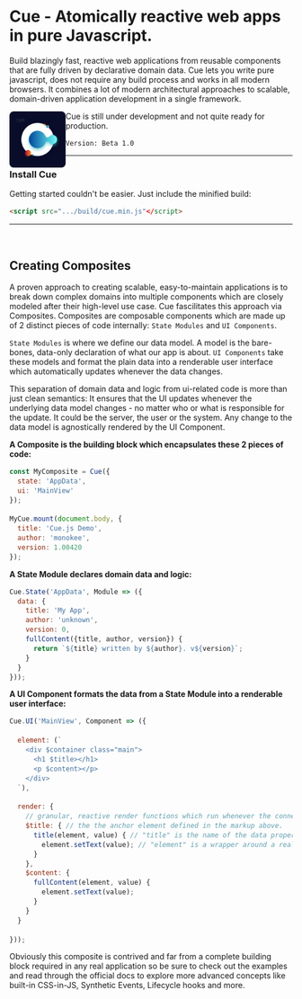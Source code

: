 # Cue - Atomically reactive web apps in pure Javascript.

Build blazingly fast, reactive web applications from reusable components that are fully driven by declarative
domain data. Cue lets you write pure javascript, does not require any build process and works in all modern browsers.
It combines a lot of modern architectural approaches to scalable, domain-driven application development
in a single framework.

<img align="left" src="https://github.com/monokee/Cue/raw/master/CueLogo.png" alt="Cue Logo" width="100" height="100"/>
<p>Cue is still under development and not quite ready for production.</p>
<pre><code>Version: Beta 1.0</code></pre>

***

### Install Cue

Getting started couldn't be easier. Just include the minified build:

```html
<script src=".../build/cue.min.js"</script>
```
***

<br>

## Creating Composites
A proven approach to creating scalable, easy-to-maintain applications is to break down complex domains into multiple components which are closely modeled after their high-level use case. Cue fascilitates this approach via Composites. Composites are composable components which are made up of 2 distinct pieces of code internally: `State Modules` and `UI Components`.

`State Modules` is where we define our data model. A model is the bare-bones, data-only declaration of what our app is about.
`UI Components` take these models and format the plain data into a renderable user interface which automatically updates whenever the data changes.

This separation of domain data and logic from ui-related code is more than just clean semantics: It ensures that the UI updates whenever the underlying data model changes - no matter who or what is responsible for the update. It could be the server, the user or the system. Any change to the data model is agnostically rendered by the UI Component.

<b>A Composite is the building block which encapsulates these 2 pieces of code:</b>
```javascript
const MyComposite = Cue({
  state: 'AppData',
  ui: 'MainView'
});

MyCue.mount(document.body, {
  title: 'Cue.js Demo',
  author: 'monokee',
  version: 1.00420
});
```
<b>A State Module declares domain data and logic:</b>
```javascript
Cue.State('AppData', Module => ({
  data: {
    title: 'My App',
    author: 'unknown',
    version: 0,
    fullContent({title, author, version}) {
      return `${title} written by ${author}. v${version}`;
    }
  }
}));
```
<b>A UI Component formats the data from a State Module into a renderable user interface:</b>
```javascript
Cue.UI('MainView', Component => ({

  element: (`
    <div $container class="main">
      <h1 $title></h1>
      <p $content></p>
    </div>
  `),
  
  render: {
    // granular, reactive render functions which run whenever the connected state changes.
    $title: { // the the anchor element defined in the markup above.
      title(element, value) { // "title" is the name of the data property that the $title anchor element reacts to.
        element.setText(value); // "element" is a wrapper around a real dom node with helper methods to simplify DOM ops.
      }
    },
    $content: {
      fullContent(element, value) {
        element.setText(value);
      }
    }
  }
  
}));
```
Obviously this composite is contrived and far from a complete building block required in any real application so be sure to check out the examples and read through the official docs to explore more advanced concepts like built-in CSS-in-JS, Synthetic Events, Lifecycle hooks and more.

